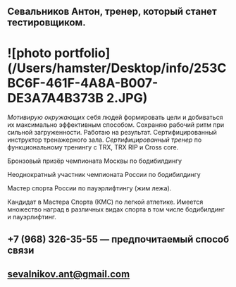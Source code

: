 ## Севальников Антон, тренер, который станет тестировщиком. 

# ![photo portfolio] (/Users/hamster/Desktop/info/253CBC6F-461F-4A8A-B007-DE3A7A4B373B 2.JPG)

 _Мотивирую окружающих_ себя людей формировать цели и добиваться их максимально эффективным способом. Сохраняю рабочий ритм при сильной загруженности. Работаю на результат. Сертифицированный инструктор тренажерного зала. _Сертифицированный тренер_ по функциональному тренингу с TRX, TRX RIP и Cross core.

Бронзовый призёр чемпионата Москвы по бодибилдингу 

Неоднократный участник чемпионата России по бодибилдингу 

Мастер спорта России по пауэрлифтингу (жим лежа). 

Кандидат в Мастера Спорта (КМС) по легкой атлетике. Имеется множество наград в различных видах спорта в том числе бодибилдинг и пауэрлифтинг.

 ## +7 (968) 326-35-55 — предпочитаемый способ связи
 ## sevalnikov.ant@gmail.com